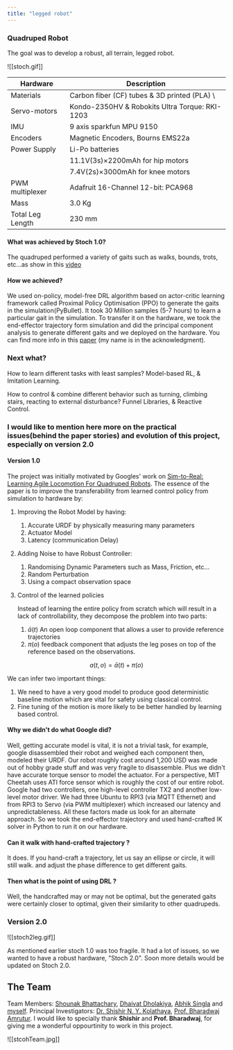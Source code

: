 ```yaml
---
title: "legged robot"
---
```



### Quadruped Robot 

The goal was to develop a robust, all terrain, legged robot.

![[stoch.gif]]



| Hardware         | Description                                    |
| ---------------- | ---------------------------------------------- |
| Materials        | Carbon fiber (CF) tubes & 3D printed (PLA)   \ |
| Servo-motors     | Kondo-2350HV & Robokits Ultra Torque: RKI-1203 |
| IMU              | 9 axis sparkfun MPU 9150                       |
| Encoders         | Magnetic Encoders, Bourns EMS22a               |
| Power Supply     | Li-Po batteries                                |
|                  | 11.1V(3s)×2200mAh for hip motors               |
|                  | 7.4V(2s)×3000mAh for knee motors               |
| PWM multiplexer  | Adafruit 16-Channel 12-bit: PCA968             |
| Mass             | 3.0 Kg                                         |
| Total Leg Length |       230 mm                                            |






#### What was achieved by Stoch 1.0?  

The quadruped performed a variety of gaits such as walks, bounds, trots, etc...as show in this [video](https://www.youtube.com/watch?v=swcStUm0Nuk&feature=youtu.be)


####  How we achieved? 

We used on-policy, model-free DRL algorithm based on actor-critic learning framework called Proximal Policy Optimisation (PPO) to generate the gaits in the simulation(PyBullet). It took 30 Million samples (5-7 hours) to learn a particular gait in the simulation. To transfer it on the hardware, we took the end-effector trajectory form simulation and did the principal component analysis to generate different gaits and we deployed on the hardware. You can find more info in this [paper](https://arxiv.org/abs/1810.03842) (my name is in the acknowledgment).



### Next what?  

How to learn different tasks with least samples?
	Model-based RL, & Imitation Learning.
   
How to control & combine different behavior such as turning, climbing stairs, reacting to external disturbance?
	Funnel Libraries, & Reactive Control.

### I would like to mention here more on the practical issues(behind the paper stories) and evolution of this project, especially on version 2.0


#### Version 1.0

The project was initially motivated by Googles' work on [Sim-to-Real: Learning Agile Locomotion For
Quadruped Robots](https://arxiv.org/abs/1804.10332). The essence of the paper is to improve the transferability from learned control policy from simulation to hardware by:

1. Improving the Robot Model by having:

    1. Accurate URDF by physically measuring many parameters
    2. Actuator Model 
    3. Latency (communication Delay)

2. Adding Noise to have Robust Controller:

    1. Randomising Dynamic Parameters such as Mass, Friction, etc...
    2. Random Perturbation 
    3. Using a compact observation space

3. Control of the learned policies

   Instead of learning the entire policy from scratch which will result in a lack of  controllability, they decompose the problem into two parts:

    1.  $\bar{a}(t)$ An open loop component that allows a user to provide reference trajectories
    2.  $\pi(o)$ feedback component that adjusts the leg poses on top of the reference based on the observations.


$$ a(t, o) =  \bar{a}(t) + \pi(o) $$


We can infer two important things: 

  1. We need to have a very good model to produce good deterministic baseline motion which are vital for safety using classical control.
  2. Fine tuning of the motion is more likely to be better handled by learning based control.


#### Why we didn't do what Google did? 

Well, getting accurate model is vital, it is not a trivial task, for example, google disassembled their robot and  weighed each component then, modeled their URDF. Our robot roughly cost around 1,200 USD was made out of hobby grade stuff and was very fragile to disassemble. Plus we didn't have accurate torque sensor to model the actuator. For a perspective, MIT Cheetah uses ATI force sensor which is roughly the cost of our entire robot. Google had two controllers, one high-level controller TX2 and another low-level motor driver. We had three Ubuntu to RPI3 (via MQTT Ethernet) and from RPI3 to Servo (via PWM multiplexer) which increased our latency and unpredictableness. All these factors made us look for an alternate approach. So we took the end-effector trajectory and used hand-crafted IK solver in Python to run it on our hardware.


#### Can it walk with hand-crafted trajectory ? 

It does. If you hand-craft a trajectory, let us say an ellipse or circle, it will still walk. and adjust the phase difference to get different gaits.



#### Then what is the point of using DRL ? 

Well, the handcrafted may or may not be optimal, but the generated gaits were certainly closer to optimal, given their similarity to other quadrupeds. 

### Version 2.0 

![[stoch2leg.gif]]


As mentioned earlier stoch 1.0 was too fragile. It had a lot of issues, so we wanted to have a robust hardware, "Stoch 2.0". Soon more details would be updated on Stoch 2.0.


 
## The Team

Team Members: [Shounak Bhattachary](https://sites.google.com/view/shounakoffice/home), [Dhaivat Dholakiya](https://sites.google.com/view/dhaivatdh/home), [Abhik Singla](https://sites.google.com/view/abhiksingla/home) and [myself](https://ajaygunalan.github.io/). Principal Investigators: [Dr. Shishir N. Y. Kolathaya](https://shishirny.github.io/),  [Prof. Bharadwaj Amrutur](http://www.cense.iisc.ac.in/bharadwaj-amrutur). I would like to specially thank **Shishir** and **Prof. Bharadwaj**, for giving me a wonderful oppourtinity to work in this project.


![[stcohTeam.jpg]]
